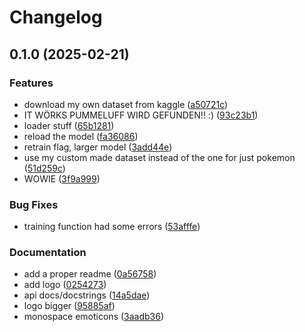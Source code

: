 # Changelog

## 0.1.0 (2025-02-21)


### Features

* download my own dataset from kaggle ([a50721c](https://github.com/PlexSheep/pummeluff_detektor/commit/a50721c70627bc0bf652f98e984c08e16b63601a))
* IT WÖRKS PUMMELUFF WIRD GEFUNDEN!! :) ([93c23b1](https://github.com/PlexSheep/pummeluff_detektor/commit/93c23b18324475502a717374168210f2b0829c18))
* loader stuff ([65b1281](https://github.com/PlexSheep/pummeluff_detektor/commit/65b1281cb82dee1405b01580bb55ec079b919e48))
* reload the model ([fa36086](https://github.com/PlexSheep/pummeluff_detektor/commit/fa3608690860392dc2c2d678b3f12ea8125cc948))
* retrain flag, larger model ([3add44e](https://github.com/PlexSheep/pummeluff_detektor/commit/3add44e2c509c7984449cbf340a7f8d0bbed62a6))
* use my custom made dataset instead of the one for just pokemon ([51d259c](https://github.com/PlexSheep/pummeluff_detektor/commit/51d259c26ea82765969f23be85dca12354c744e0))
* WOWIE ([3f9a999](https://github.com/PlexSheep/pummeluff_detektor/commit/3f9a9996cd448354dd648e808ee363b69ed97c1c))


### Bug Fixes

* training function had some errors ([53afffe](https://github.com/PlexSheep/pummeluff_detektor/commit/53afffe74eb74906395cfa8f2dfd446937503dfb))


### Documentation

* add a proper readme ([0a56758](https://github.com/PlexSheep/pummeluff_detektor/commit/0a56758798bc68b51edde54fc0c0f315f4768d08))
* add logo ([0254273](https://github.com/PlexSheep/pummeluff_detektor/commit/025427322923a8e5c3e5660d7bf905004db5088e))
* api docs/docstrings ([14a5dae](https://github.com/PlexSheep/pummeluff_detektor/commit/14a5dae213b5d5f35c33b7d25426523f89b2e809))
* logo bigger ([95885af](https://github.com/PlexSheep/pummeluff_detektor/commit/95885afb6b936fe259a44a790b0c53cb06cbf2ee))
* monospace emoticons ([3aadb36](https://github.com/PlexSheep/pummeluff_detektor/commit/3aadb36c602553313f08168184212bded84a6549))
